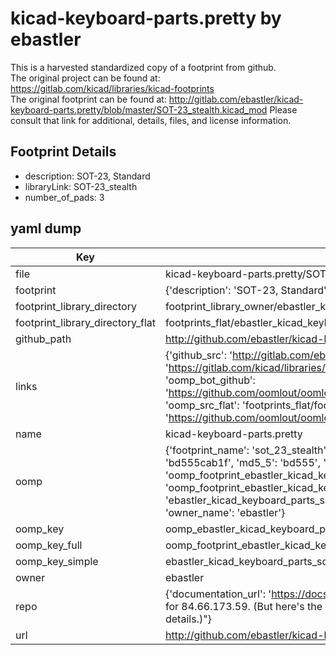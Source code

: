 # kicad-keyboard-parts.pretty by ebastler  
This is a harvested standardized copy of a footprint from github.  
The original project can be found at:  
https://gitlab.com/kicad/libraries/kicad-footprints  
The original footprint can be found at:
http://gitlab.com/ebastler/kicad-keyboard-parts.pretty/blob/master/SOT-23_stealth.kicad_mod
Please consult that link for additional, details, files, and license information.  
## Footprint Details
* description: SOT-23, Standard  
* libraryLink: SOT-23_stealth  
* number_of_pads: 3  
## yaml dump  
| Key | Value |  
| --- | --- |  
| file | kicad-keyboard-parts.pretty/SOT-23_stealth.kicad_mod |  
| footprint | {'description': 'SOT-23, Standard', 'libraryLink': 'SOT-23_stealth', 'number_of_pads': 3} |  
| footprint_library_directory | footprint_library_owner/ebastler_kicad-keyboard-parts.pretty |  
| footprint_library_directory_flat | footprints_flat/ebastler_kicad_keyboard_parts_sot_23_stealth/working |  
| github_path | http://github.com/ebastler/kicad-keyboard-parts.pretty/blob/master/SOT-23_stealth.kicad_mod |  
| links | {'github_src': 'http://gitlab.com/ebastler/kicad-keyboard-parts.pretty/blob/master/SOT-23_stealth.kicad_mod', 'github_src_repo': 'https://gitlab.com/kicad/libraries/kicad-footprints', 'oomp_bot': 'footprints/ebastler_kicad_keyboard_parts_sot_23_stealth/working', 'oomp_bot_github': 'https://github.com/oomlout/oomlout_oomp_footprint_bot/tree/main/footprints/ebastler_kicad_keyboard_parts_sot_23_stealth/working', 'oomp_src_flat': 'footprints_flat/footprints_flat/ebastler_kicad_keyboard_parts_sot_23_stealth/working', 'oomp_src_flat_github': 'https://github.com/oomlout/oomlout_oomp_footprint_src/tree/main/footprints_flat/ebastler_kicad_keyboard_parts_sot_23_stealth/working'} |  
| name | kicad-keyboard-parts.pretty |  
| oomp | {'footprint_name': 'sot_23_stealth', 'library_name': 'kicad_keyboard_parts', 'md5': 'bd555cab1ff8ecb2f7ace2fd8566f8d2', 'md5_10': 'bd555cab1f', 'md5_5': 'bd555', 'md5_6': 'bd555c', 'oomp_key': 'oomp_ebastler_kicad_keyboard_parts_sot_23_stealth', 'oomp_key_extra': 'oomp_footprint_ebastler_kicad_keyboard_parts_sot_23_stealth', 'oomp_key_full': 'oomp_footprint_ebastler_kicad_keyboard_parts_sot_23_stealth_bd555c', 'oomp_key_simple': 'ebastler_kicad_keyboard_parts_sot_23_stealth', 'original_filename': 'kicad-keyboard-parts.pretty/SOT-23_stealth.kicad_mod', 'owner_name': 'ebastler'} |  
| oomp_key | oomp_ebastler_kicad_keyboard_parts_sot_23_stealth |  
| oomp_key_full | oomp_footprint_ebastler_kicad_keyboard_parts_sot_23_stealth |  
| oomp_key_simple | ebastler_kicad_keyboard_parts_sot_23_stealth |  
| owner | ebastler |  
| repo | {'documentation_url': 'https://docs.github.com/rest/overview/resources-in-the-rest-api#rate-limiting', 'message': "API rate limit exceeded for 84.66.173.59. (But here's the good news: Authenticated requests get a higher rate limit. Check out the documentation for more details.)"} |  
| url | http://github.com/ebastler/kicad-keyboard-parts.pretty |  

